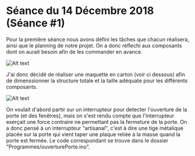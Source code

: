 # Séance du 14 Décembre 2018 (Séance #1)

Pour la première séance nous avons défini les tâches que chacun réalisera, ainsi que le planning de notre projet.
On a donc réflechi aux composants dont on aurait besoin afin de les commander en avance.

![Alt text](https://github.com/LesDeuxM/Projet-Maison-Connectee/Annexe/maquette1.jpg?raw=true "Maquette")


J'ai donc décidé de réaliser une maquette en carton (voir ci dessous) afin de dimenssionner la structure totale et la taille adéquate pour les différents composants.

![Alt text](https://github.com/LesDeuxM/Projet-Maison-Connectee/Annexe/design.jpg?raw=true "Design")


On voulait d'abord partir sur un interrupteur pour detecter l'ouverture de la porte (et des fenêtres), mais on s'est rendu compte que l'interrupteur exerçait une force contraire ne permettant pas la fermeture de la porte.
On a donc pensé à un interrupteur "artisanal", c'est à dire une tige métalique placée sur la porte qui vient taper une plaque reliée à la masse quand la porte est fermée.
Le code correspondant se trouve dans le dossier "Programmes/ouverturePorte.ino".
      
